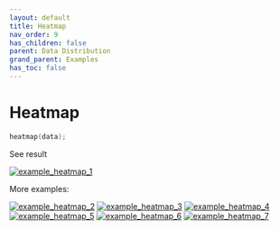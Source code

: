 ```yaml
---
layout: default
title: Heatmap
nav_order: 9
has_children: false
parent: Data Distribution
grand_parent: Examples
has_toc: false
---
```

# Heatmap

```cpp
heatmap(data);
```


See result

[![example_heatmap_1](https://github.com/alandefreitas/matplotplusplus/blob/master/docs/examples/data_distribution/heatmap/heatmap_1.png)](https://github.com/alandefreitas/matplotplusplus/blob/master/examples/data_distribution/heatmap/heatmap_1.cpp)

More examples:
    
[![example_heatmap_2](https://github.com/alandefreitas/matplotplusplus/blob/master/docs/examples/data_distribution/heatmap/heatmap_2_thumb.png)](https://github.com/alandefreitas/matplotplusplus/blob/master/examples/data_distribution/heatmap/heatmap_2.cpp)  [![example_heatmap_3](https://github.com/alandefreitas/matplotplusplus/blob/master/docs/examples/data_distribution/heatmap/heatmap_3_thumb.png)](https://github.com/alandefreitas/matplotplusplus/blob/master/examples/data_distribution/heatmap/heatmap_3.cpp)  [![example_heatmap_4](https://github.com/alandefreitas/matplotplusplus/blob/master/docs/examples/data_distribution/heatmap/heatmap_4_thumb.png)](https://github.com/alandefreitas/matplotplusplus/blob/master/examples/data_distribution/heatmap/heatmap_4.cpp)  [![example_heatmap_5](https://github.com/alandefreitas/matplotplusplus/blob/master/docs/examples/data_distribution/heatmap/heatmap_5_thumb.png)](https://github.com/alandefreitas/matplotplusplus/blob/master/examples/data_distribution/heatmap/heatmap_5.cpp)  [![example_heatmap_6](https://github.com/alandefreitas/matplotplusplus/blob/master/docs/examples/data_distribution/heatmap/heatmap_6_thumb.png)](https://github.com/alandefreitas/matplotplusplus/blob/master/examples/data_distribution/heatmap/heatmap_6.cpp)  [![example_heatmap_7](https://github.com/alandefreitas/matplotplusplus/blob/master/docs/examples/data_distribution/heatmap/heatmap_7_thumb.png)](https://github.com/alandefreitas/matplotplusplus/blob/master/examples/data_distribution/heatmap/heatmap_7.cpp)
  





<!-- Generated with mdsplit: https://github.com/alandefreitas/mdsplit -->
